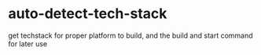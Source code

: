 # auto-detect-tech-stack
get techstack for proper platform to build, and the build and start command for later use 
